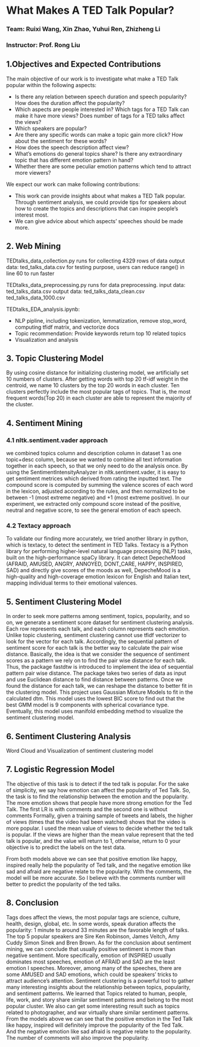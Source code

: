 # What Makes A TED Talk Popular?
### Team: Ruixi Wang, Xin Zhao, Yuhui Ren, Zhizheng Li
### Instructor: Prof. Rong Liu

## 1.Objectives and Expected Contributions

The main objective of our work is to investigate what make a TED Talk popular within the following aspects:
- Is there any relation between speech duration and speech popularity? How does the duration affect the popularity?
- Which aspects are people interested in? Which tags for a TED Talk can make it have more views? Does number of tags for a TED talks affect the views?
- Which speakers are popular?
- Are there any specific words can make a topic gain more click? How about the sentiment for these words?
- How does the speech description affect view?
- What’s emotions do general topics share? Is there any extraordinary topic that has different emotion pattern in hand?
- Whether there are some peculiar emotion patterns which tend to attract more viewers?

We expect our work can make following contributions:
- This work can provide insights about what makes a TED Talk popular. Through sentiment analysis, we could provide tips for speakers about how to create the topics and descriptions that can inspire people’s interest most.
- We can give advice about which aspects’ speeches should be made more.

## 2. Web Mining

TEDtalks_data_collection.py runs for collecting 4329 rows of data
	output data: ted_talks_data.csv
	for testing purpose, users can reduce range() in line 60 to run faster

TEDtalks_data_preprocessing.py runs for data preprocessing.
	input data: ted_talks_data.csv
	output data: ted_talks_data_clean.csv
		     ted_talks_data_1000.csv

TEDtalks_EDA_analysis.ipynb:
- NLP pipline, including tokenization, lemmatization, remove stop_word, computing tfidf matrix, and vectorize docs
- Topic recommendation: Provide keywords return top 10 related topics
- Visualization and analysis

## 3. Topic Clustering Model

By using cosine distance for initializing clustering model, we artificially set 10 numbers of clusters. 
After getting words with top 20 tf-idf weight in the centroid, we name 10 clusters by the top 20 words in each cluster. 
Ten clusters perfectly include the most popular tags of topics. That is, the most frequent words(Top 20) in each cluster are able to represent the majority of the cluster.

## 4. Sentiment Mining

### 4.1 nltk.sentiment.vader approach

we combined topics column and description column in dataset 1 as one topic+desc column, because we wanted to combine all text information together in each speech, so that we only need to do the analysis once. 
By using the SentimentIntensityAnalyzer in nltk.sentiment.vader, it is easy to get sentiment metrices which derived from rating the inputted text. 
The compound score is computed by summing the valence scores of each word in the lexicon, adjusted according to the rules, and then normalized to be between -1 (most extreme negative) and +1 (most extreme positive). 
In our experiment, we extracted only compound score instead of the positive, neutral and negative score, to see the general emotion of each speech.

### 4.2 Textacy approach

To validate our finding more accurately, we tried another library in python, which is textacy, to detect the sentiment in TED Talks. 
Textacy is a Python library for performing higher-level natural language processing (NLP) tasks, built on the high-performance spaCy library. 
It can detect DepecheMood (AFRAID, AMUSED, ANGRY, ANNOYED, DONT_CARE, HAPPY, INSPIRED, SAD) and directly give scores of the moods as well, DepecheMood is a high-quality and high-coverage emotion lexicon for English and Italian text, mapping individual terms to their emotional valences.

## 5. Sentiment Clustering Model

In order to seek more patterns among sentiment, topics, popularity, and so on, we generate a sentiment score dataset for sentiment clustering analysis.
Each row represents each talk, and each column represents each emotion. Unlike topic clustering, sentiment clustering cannot use tfidf vectorizer to look for the vector for each talk. Accordingly, the sequential pattern of sentiment score for each talk is the better way to calculate the pair wise distance. Basically, the idea is that we consider the sequence of sentiment scores as a pattern we rely on to find the pair wise distance for each talk. Thus, the package fastdtw is introduced to implement the idea of sequential pattern pair wise distance. The package takes two series of data as input and use Euclidean distance to find distance between patterns.
Once we found the distance for each talk, we can reshape the distance to better fit in the clustering model. This project uses Gaussian Mixture Models to fit in the calculated dtm. This model uses the lowest BIC score to find out that the best GMM model is 9 components with spherical covariance type. Eventually, this model uses manifold embedding method to visualize the sentiment clustering model.

## 6. Sentiment Clustering Analysis

Word Cloud and Visualization of sentiment clustering model

## 7. Logistic Regression Model

The objective of this task is to detect if the ted talk is popular. For the sake of simplicity, we say how emotion can affect the popularity of Ted Talk. So, the task is to find the
relationship between the emotion and the popularity. The more emotion shows that people have more strong emotion for the Ted Talk. The first LR is with comments and the second one is without comments
Formally, given a training sample of tweets and labels, the higher of views (times that the video had been watched) shows that the video is more popular. I used the mean value of views to decide whether the ted talk is popular. If the views are higher than the mean value represent that the ted talk is popular, and the value will return to 1, otherwise, return to 0 your objective is to predict the labels on the test data.

From both models above we can see that positive emotion like happy, inspired really help the popularity of Ted talk, and the negative emotion like sad and afraid are negative relate to the popularity. With the comments, the model will be more accurate. So I believe with the comments number will better to predict the popularity of the ted talks.

## 8. Conclusion

Tags does affect the views, the most popular tags are science, culture, health, design, global, etc. In some words, speak duration affects the popularity: 1 minute to around 33 minutes are the favorable length of talks. The top 5 popular speakers are Sire Ken Robinson, James Veitch, Amy Cuddy Simon Sinek and Bren Brown.
As for the conclusion about sentiment mining, we can conclude that usually positive sentiment is more than negative sentiment. More specifically, emotion of INSPIRED usually dominates most speeches, emotion of AFRAID and SAD are the least emotion I speeches. Moreover, among many of the speeches, there are some AMUSED and SAD emotions, which could be speakers’ tricks to attract audience’s attention.
Sentiment clustering is a powerful tool to gather many interesting insights about the relationship between topics, popularity, and sentiment patterns. We learned that Topics related to human, people, life, work, and story share similar sentiment patterns and belong to the most popular cluster. We also can get some interesting result such as topics related to photographer, and war virtually share similar sentiment patterns. From the models above we can see that the positive emotion in the Ted Talk like happy, inspired will definitely improve the popularity of the Ted Talk. And the negative emotion like sad afraid is negative relate to the popularity. The number of comments will also improve the popularity.
